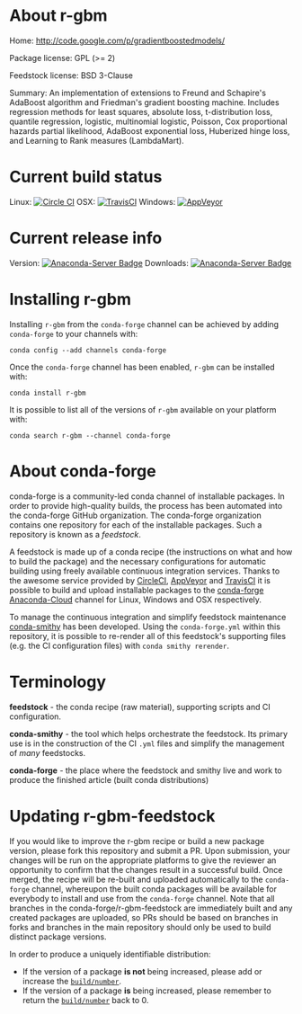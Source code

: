 About r-gbm
===========

Home: http://code.google.com/p/gradientboostedmodels/

Package license: GPL (>= 2)

Feedstock license: BSD 3-Clause

Summary: An implementation of extensions to Freund and Schapire's AdaBoost algorithm and Friedman's gradient boosting machine. Includes regression methods for least squares, absolute loss, t-distribution loss, quantile regression, logistic, multinomial logistic, Poisson, Cox proportional hazards partial likelihood, AdaBoost exponential loss, Huberized hinge loss, and Learning to Rank measures (LambdaMart).



Current build status
====================

Linux: [![Circle CI](https://circleci.com/gh/conda-forge/r-gbm-feedstock.svg?style=shield)](https://circleci.com/gh/conda-forge/r-gbm-feedstock)
OSX: [![TravisCI](https://travis-ci.org/conda-forge/r-gbm-feedstock.svg?branch=master)](https://travis-ci.org/conda-forge/r-gbm-feedstock)
Windows: [![AppVeyor](https://ci.appveyor.com/api/projects/status/github/conda-forge/r-gbm-feedstock?svg=True)](https://ci.appveyor.com/project/conda-forge/r-gbm-feedstock/branch/master)

Current release info
====================
Version: [![Anaconda-Server Badge](https://anaconda.org/conda-forge/r-gbm/badges/version.svg)](https://anaconda.org/conda-forge/r-gbm)
Downloads: [![Anaconda-Server Badge](https://anaconda.org/conda-forge/r-gbm/badges/downloads.svg)](https://anaconda.org/conda-forge/r-gbm)

Installing r-gbm
================

Installing `r-gbm` from the `conda-forge` channel can be achieved by adding `conda-forge` to your channels with:

```
conda config --add channels conda-forge
```

Once the `conda-forge` channel has been enabled, `r-gbm` can be installed with:

```
conda install r-gbm
```

It is possible to list all of the versions of `r-gbm` available on your platform with:

```
conda search r-gbm --channel conda-forge
```


About conda-forge
=================

conda-forge is a community-led conda channel of installable packages.
In order to provide high-quality builds, the process has been automated into the
conda-forge GitHub organization. The conda-forge organization contains one repository
for each of the installable packages. Such a repository is known as a *feedstock*.

A feedstock is made up of a conda recipe (the instructions on what and how to build
the package) and the necessary configurations for automatic building using freely
available continuous integration services. Thanks to the awesome service provided by
[CircleCI](https://circleci.com/), [AppVeyor](http://www.appveyor.com/)
and [TravisCI](https://travis-ci.org/) it is possible to build and upload installable
packages to the [conda-forge](https://anaconda.org/conda-forge)
[Anaconda-Cloud](http://docs.anaconda.org/) channel for Linux, Windows and OSX respectively.

To manage the continuous integration and simplify feedstock maintenance
[conda-smithy](http://github.com/conda-forge/conda-smithy) has been developed.
Using the ``conda-forge.yml`` within this repository, it is possible to re-render all of
this feedstock's supporting files (e.g. the CI configuration files) with ``conda smithy rerender``.


Terminology
===========

**feedstock** - the conda recipe (raw material), supporting scripts and CI configuration.

**conda-smithy** - the tool which helps orchestrate the feedstock.
                   Its primary use is in the construction of the CI ``.yml`` files
                   and simplify the management of *many* feedstocks.

**conda-forge** - the place where the feedstock and smithy live and work to
                  produce the finished article (built conda distributions)


Updating r-gbm-feedstock
========================

If you would like to improve the r-gbm recipe or build a new
package version, please fork this repository and submit a PR. Upon submission,
your changes will be run on the appropriate platforms to give the reviewer an
opportunity to confirm that the changes result in a successful build. Once
merged, the recipe will be re-built and uploaded automatically to the
`conda-forge` channel, whereupon the built conda packages will be available for
everybody to install and use from the `conda-forge` channel.
Note that all branches in the conda-forge/r-gbm-feedstock are
immediately built and any created packages are uploaded, so PRs should be based
on branches in forks and branches in the main repository should only be used to
build distinct package versions.

In order to produce a uniquely identifiable distribution:
 * If the version of a package **is not** being increased, please add or increase
   the [``build/number``](http://conda.pydata.org/docs/building/meta-yaml.html#build-number-and-string).
 * If the version of a package **is** being increased, please remember to return
   the [``build/number``](http://conda.pydata.org/docs/building/meta-yaml.html#build-number-and-string)
   back to 0.
